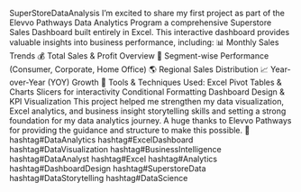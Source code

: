 SuperStoreDataAnalysis
I’m excited to share my first project as part of the Elevvo Pathways Data Analytics Program a comprehensive Superstore Sales Dashboard built entirely in Excel.
This interactive dashboard provides valuable insights into business performance, including:
 📊 Monthly Sales Trends
 💰 Total Sales & Profit Overview
 🏢 Segment-wise Performance (Consumer, Corporate, Home Office)
 🌎 Regional Sales Distribution
 📈 Year-over-Year (YOY) Growth
🔧 Tools & Techniques Used:
Excel Pivot Tables & Charts
Slicers for interactivity
Conditional Formatting
Dashboard Design & KPI Visualization
This project helped me strengthen my data visualization, Excel analytics, and business insight storytelling skills and setting a strong foundation for my data analytics journey.
A huge thanks to Elevvo Pathways for providing the guidance and structure to make this possible. 🙌
hashtag#DataAnalytics hashtag#ExcelDashboard hashtag#DataVisualization hashtag#BusinessIntelligence hashtag#DataAnalyst hashtag#Excel hashtag#Analytics hashtag#DashboardDesign hashtag#SuperstoreData hashtag#DataStorytelling hashtag#DataScience
